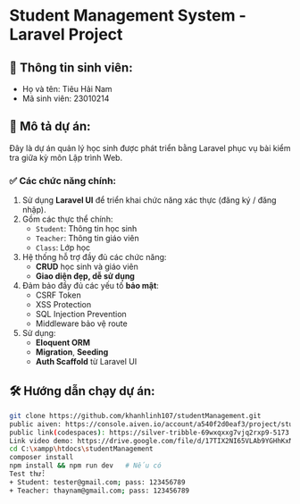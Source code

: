 # Student Management System - Laravel Project

## 👤 Thông tin sinh viên:
- Họ và tên: Tiêu Hải Nam  
- Mã sinh viên: 23010214

## 📘 Mô tả dự án:
Đây là dự án quản lý học sinh được phát triển bằng Laravel phục vụ bài kiểm tra giữa kỳ môn Lập trình Web.

### ✅ Các chức năng chính:
1. Sử dụng **Laravel UI** để triển khai chức năng xác thực (đăng ký / đăng nhập).
2. Gồm các thực thể chính:
   - `Student`: Thông tin học sinh
   - `Teacher`: Thông tin giáo viên
   - `Class`: Lớp học
3. Hệ thống hỗ trợ đầy đủ các chức năng:
   - **CRUD** học sinh và giáo viên
   - **Giao diện đẹp, dễ sử dụng**
4. Đảm bảo đầy đủ các yếu tố **bảo mật**:
   - CSRF Token
   - XSS Protection
   - SQL Injection Prevention
   - Middleware bảo vệ route
5. Sử dụng:
   - **Eloquent ORM**
   - **Migration**, **Seeding**
   - **Auth Scaffold** từ Laravel UI

## 🛠 Hướng dẫn chạy dự án:
```bash
git clone https://github.com/khanhlinh107/studentManagement.git
public aiven: https://console.aiven.io/account/a540f2d0eaf3/project/studentmanagement123/services/mysql-35231c0e/databases
public link(codespaces): https://silver-tribble-69wxqxxg7vjq2rxp9-5173.app.github.dev/
Link video demo: https://drive.google.com/file/d/17TIX2NI65VLAb9YGHhKxNbvZcwJoL8pX/view?usp=drive_link
cd C:\xampp\htdocs\studentManagement
composer install
npm install && npm run dev   # Nếu có
Test thử:
+ Student: tester@gmail.com; pass: 123456789
+ Teacher: thaynam@gmail.com; pass: 123456789
